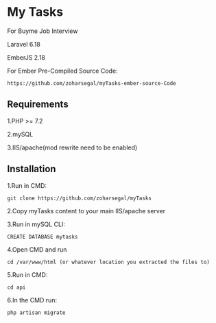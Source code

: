 # My Tasks
  For Buyme Job Interview
  
  Laravel 6.18
  
  EmberJS 2.18
  
  For Ember Pre-Compiled Source Code:
  ```
  https://github.com/zoharsegal/myTasks-ember-source-Code
  ```

## Requirements

1.PHP >= 7.2

2.mySQL

3.IIS/apache(mod rewrite need to be enabled)

## Installation

1.Run in CMD:
```
git clone https://github.com/zoharsegal/myTasks
```

2.Copy myTasks content to your main IIS/apache server

3.Run in mySQL CLI:
```
CREATE DATABASE mytasks
```

4.Open CMD and run

```
cd /var/www/html (or whatever location you extracted the files to)
```

5.Run in CMD:

```
cd api
```

6.In the CMD run:

```
php artisan migrate
```

